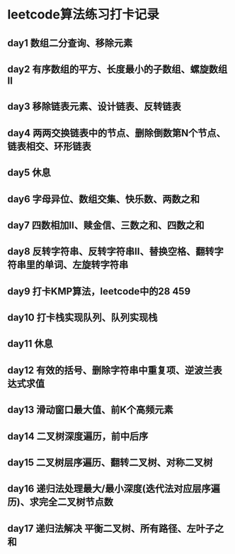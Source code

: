 # leetcode算法练习打卡记录
## day1 数组二分查询、移除元素
## day2 有序数组的平方、长度最小的子数组、螺旋数组Ⅱ
## day3 移除链表元素、设计链表、反转链表
## day4 两两交换链表中的节点、删除倒数第N个节点、链表相交、环形链表
## day5 休息
## day6 字母异位、数组交集、快乐数、两数之和
## day7 四数相加Ⅱ、赎金信、三数之和、四数之和
## day8 反转字符串、反转字符串Ⅱ、替换空格、翻转字符串里的单词、左旋转字符串
## day9 打卡KMP算法，leetcode中的28 459
## day10 打卡栈实现队列、队列实现栈
## day11 休息
## day12 有效的括号、删除字符串中重复项、逆波兰表达式求值
## day13 滑动窗口最大值、前K个高频元素
## day14 二叉树深度遍历，前中后序
## day15 二叉树层序遍历、翻转二叉树、对称二叉树
## day16 递归法处理最大/最小深度(迭代法对应层序遍历)、求完全二叉树节点数
## day17 递归法解决 平衡二叉树、所有路径、左叶子之和
